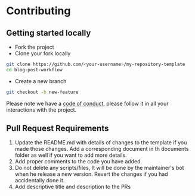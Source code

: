 # Contributing
## Getting started locally
- Fork the project
- Clone your fork locally
```bash
git clone https://github.com/<your-username>/my-repository-template
cd blog-post-workflow
```
- Create a new branch
```bash
git checkout -b new-feature
```

Please note we have a [code of conduct](CODE_OF_CONDUCT.md), please follow it in all your interactions with the project.

## Pull Request Requirements

1. Update the README.md with details of changes to the template if you made those changes. Add a corresponding document in th documents folder as well if you want to add more details.
2. Add proper comments to the code you have added.
3. Do not delete any scripts/files, It will be done by the maintainer's bot when he release a new version. Revert the changes if you had
accidentally done it.
4. Add descriptive title and description to the PRs
